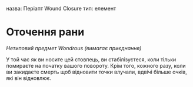 назва: Періапт Wound Closure тип: елемент

# Оточення рани
_Нетиповий предмет Wondrous (вимагає приєднання)_

У той час як ви носите цей стовпець, ви стабілізуєтеся, коли тільки помираєте на початку вашого повороту. Крім того, кожного разу, коли ви закидаєте смерть щоб відновити точки влучали, вдвічі більше очків, які він відновлює. 